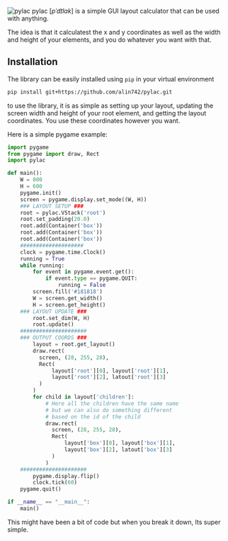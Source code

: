 ![pylac](resources/pylac.tif)
pylac [_pˈa͡ɪlak_] is a simple GUI layout calculator that can be used with anything. 

The idea is that it calculatest the x and y coordinates as well as the width and height of your elements, and you do whatever you want with that.

## Installation

The library can be easily installed using `pip` in your virtual environment

```bash
pip install git+https://github.com/alin742/pylac.git
```

to use the library, it is as simple as setting up your layout, updating the screen width and height of your root element, and getting the layout coordinates.
You use these coordinates however you want.

Here is a simple pygame example:
```python
import pygame
from pygame import draw, Rect
import pylac

def main():
    W = 800
    H = 600
    pygame.init()
    screen = pygame.display.set_mode((W, H))
    ### LAYOUT SETUP ###
    root = pylac.VStack('root')
    root.set_padding(20.0)
    root.add(Container('box'))
    root.add(Container('box'))
    root.add(Container('box'))
    ####################
    clock = pygame.time.Clock()
    running = True
    while running:
        for event in pygame.event.get():
            if event.type == pygame.QUIT:
                running = False
        screen.fill('#181818')
        W = screen.get_width()
        H = screen.get_height()
    ### LAYOUT UPDATE ###
        root.set_dim(W, H)
        root.update()
    #####################
    ### OUTPUT COORDS ###
        layout = root.get_layout()
        draw.rect(
          screen, (28, 255, 28),
          Rect(
              layout['root'][0], layout['root'][1],
              layout['root'][2], latout['root'][3]
          )
        )
        for child in layout['children']:
            # Here all the children have the same name
            # but we can also do something different
            # based on the id of the child
            draw.rect(
              screen, (28, 255, 28),
              Rect(
                  layout['box'][0], layout['box'][1],
                  layout['box'][2], latout['box'][3]
              )
            )
    #####################
        pygame.display.flip()
        clock.tick(60)
    pygame.quit()

if __name__ == "__main__":
    main()

```

This might have been a bit of code but when you break it down, Its super simple.

